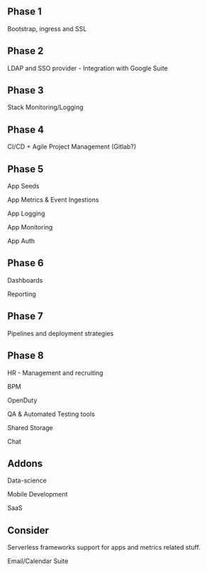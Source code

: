 Phase 1
-------
Bootstrap, ingress and SSL

Phase 2
-------
LDAP and SSO provider - Integration with Google Suite

Phase 3
-------
Stack Monitoring/Logging

Phase 4
-------
CI/CD + Agile Project Management (Gitlab?)

Phase 5
-------
App Seeds

App Metrics & Event Ingestions

App Logging

App Monitoring

App Auth

Phase 6
-------
Dashboards

Reporting

Phase 7
-------
Pipelines and deployment strategies

Phase 8
-------
HR - Management and recruiting

BPM

OpenDuty

QA & Automated Testing tools

Shared Storage

Chat

Addons
-------
Data-science

Mobile Development

SaaS

Consider
--------
Serverless frameworks support for apps and metrics related stuff.

Email/Calendar Suite
